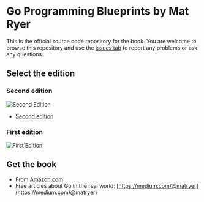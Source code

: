 # Go Programming Blueprints by Mat Ryer

This is the official source code repository for the book. You are welcome to browse this repository and use the [issues tab](https://github.com/matryer/goblueprints/issues) to report any problems or ask any questions.

## Select the edition

### Second edition

![Second Edition](https://raw.githubusercontent.com/matryer/goblueprints/master/artwork/bookcover-2nd-small.png)

* [Second edition](README-2nd.md)

### First edition

![First Edition](https://raw.githubusercontent.com/matryer/goblueprints/master/artwork/bookcover-small.jpg)

## Get the book

  * From [Amazon.com](http://bit.ly/goblueprints) 
  * Free articles about Go in the real world: [https://medium.com/@matryer](https://medium.com/@matryer)
